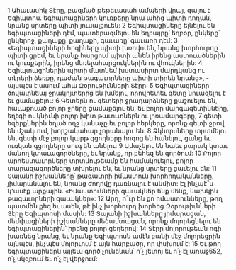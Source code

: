 1 Ահաւասիկ Տէրը, բազմած թեթեւասահ ամպերի վրայ,
գալու է Եգիպտոս.
եգիպտացիների կուռքերը նրա ահից պիտի դողան,
նրանց սրտերը պիտի յուսալքուեն:
2 Եգիպտացիները ելնելու են եգիպտացիների դէմ,
պատերազմելու են եղբայրը՝ եղբօր,
ընկերը՝ ընկերոջ,
քաղաքը՝ քաղաքի,
գաւառը՝ գաւառի դէմ:
3 «Եգիպտացիների հոգիները պիտի խռովուեն,
նրանց խորհուրդը պիտի ցրեմ,
եւ նրանք հարցում պիտի անեն իրենց աստուածներին ու կուռքերին,
իրենց մեռելահարցուկներին ու վհուկներին:
4 Եգիպտացիներին պիտի մատնեմ խստասիրտ մարդկանց ու տէրերի ձեռքը,
դաժան թագաւորները պիտի տիրեն նրանց», -
այսպէս է ասում ահա Զօրութիւնների Տէրը:
5 Եգիպտացիները ծովափնեայ ջրակոյտերից են խմելու,
որովհետեւ գետը նուազելու է եւ ցամաքելու:
6 Գետերն ու գետերի ջրադարձները քաշուելու են,
հաւաքուած բոլոր ջրերը ցամաքելու են,
եւ բոլոր մարգագետինները,
եղէգի ու կնիւնի բոլոր խիտ թաւուտներն ու լոռամարգերը,
7 գետի եզերքներին եղած ողջ կանաչը
եւ բոլոր հերկերը, որոնք գետի ջրով են մշակւում,
խորշակահար չորանալու են:
8 Ձկնորսները տրտմելու են,
գետի մէջ բոլոր կարթ գցողները հոգոց են հանելու,
ցանց եւ ուռկան գցողները սուգ են անելու:
9 Ամաչելու են նաեւ բարակ կտաւ մանող կտաւագործները,
եւ նրանք, որ բեհեզ են գործում:
10 Բոլոր արհեստաւորները տրտմութեամբ են համակուելու,
բոլոր տարազագործները տխրելու են,
եւ նրանց սրտերը ցաւելու են:
11 Տայանի իշխանները՝ թագաւորի իմաստուն խորհրդականները,
յիմարանալու են,
նրանց ժողովը դառնալու է անմիտ:
Էլ ինչպէ՞ս կ՚ասէք արքային.
«Իմաստունների զաւակներ ենք մենք,
նախկին թագաւորների զաւակներ»:
12 Արդ, ո՞ւր են քո իմաստունները,
թող պատմեն քեզ եւ ասեն,
թէ ինչ խորհուրդ խորհեց Զօրութիւնների Տէրը Եգիպտոսի մասին:
13 Տայանի իշխանները յիմարացան,
մեմփացիների իշխանները մեծամտացան,
որոնք մոլորեցնելու են եգիպտացիներին՝
իրենց բոլոր ցեղերով:
14 Տէրը մոլորութեան ոգի խառնեց նրանց,
եւ նրանք Եգիպտոսն ամէն բանի մէջ մոլորեցրին այնպէս,
ինչպէս մոլորւում է այն հարբածը,
որ փսխում է:
15 Եւ թող եգիպտացիներն այլեւս գործ չունենան՝ ո՛չ յետոյ եւ ո՛չ էլ առաջ652, ո՛չ սկզբում եւ ո՛չ էլ վերջում:
